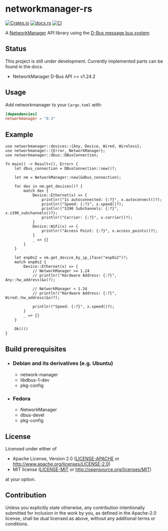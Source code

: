 # networkmanager-rs
[![Crates.io](https://img.shields.io/crates/v/networkmanager.svg)](https://crates.io/crates/networkmanager)
[![docs.rs](https://docs.rs/networkmanager/badge.svg)](https://docs.rs/networkmanager)
[![CI](https://github.com/he4d/networkmanager-rs/workflows/Continuous%20Integration/badge.svg)](https://github.com/he4d/networkmanager-rs/actions)

A [NetworkManager](https://wiki.gnome.org/Projects/NetworkManager) API library using the [D-Bus message bus system](https://www.freedesktop.org/wiki/Software/dbus/)

## Status

This project is still under development. Currently implemented parts can be found in the docs.

- NetworkManager D-Bus API >= v1.24.2

## Usage

Add networkmanager to your `Cargo.toml` with:

```toml
[dependencies]
networkmanager = "0.3"
```

## Example

```rust,no_run
use networkmanager::devices::{Any, Device, Wired, Wireless};
use networkmanager::{Error, NetworkManager};
use networkmanager::dbus::DBusConnection;

fn main() -> Result<(), Error> {
    let dbus_connection = DBusConnection::new()?;

    let nm = NetworkManager::new(&dbus_connection);

    for dev in nm.get_devices()? {
        match dev {
            Device::Ethernet(x) => {
                println!("Is autoconnected: {:?}", x.autoconnect()?);
                println!("Speed: {:?}", x.speed()?);
                println!("S390 Subchannels: {:?}", x.s390_subchannels()?);
                println!("Carrier: {:?}", x.carrier()?);
            }
            Device::WiFi(x) => {
                println!("Access Point: {:?}", x.access_points()?);
            }
            _ => {}
        }
    }

    let enp0s2 = nm.get_device_by_ip_iface("enp0s2")?;
    match enp0s2 {
        Device::Ethernet(x) => {
            // NetworkManager >= 1.24
            // println!("Hardware Address: {:?}", Any::hw_address(&x)?);

            // NetworkManager < 1.24
            // println!("Hardware Address: {:?}", Wired::hw_address(&x)?);

            println!("Speed: {:?}", x.speed()?);
        }
        _ => {}
    }

    Ok(())
}
```

## Build prerequisites

* ### Debian and its derivatives (e.g. Ubuntu)
  * network-manager
  * libdbus-1-dev
  * pkg-config
* ### Fedora
  * NetworkManager
  * dbus-devel
  * pkg-config

## License

Licensed under either of

 * Apache License, Version 2.0
   ([LICENSE-APACHE](LICENSE-APACHE) or http://www.apache.org/licenses/LICENSE-2.0)
 * MIT license
   ([LICENSE-MIT](LICENSE-MIT) or http://opensource.org/licenses/MIT)

at your option.

## Contribution

Unless you explicitly state otherwise, any contribution intentionally submitted
for inclusion in the work by you, as defined in the Apache-2.0 license, shall be
dual licensed as above, without any additional terms or conditions. 

